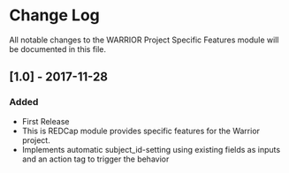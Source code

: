 # Change Log
All notable changes to the WARRIOR Project Specific Features module will be documented in this file.

## [1.0] - 2017-11-28
### Added
- First Release
- This is REDCap module provides specific features for the Warrior project.
- Implements automatic subject_id-setting using existing fields as inputs and an action tag to trigger the behavior

